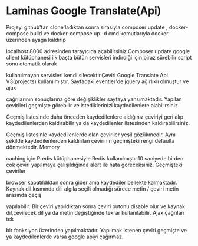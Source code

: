 # Laminas Google Translate(Api)

Projeyi github'tan clone'ladıktan sonra sırasıyla composer update , docker-compose build  ve  docker-compose up -d  cmd komutlarıyla docker üzerinden ayağa kaldırıp

localhost:8000 adresinden tarayıcıda açabilirsiniz.Composer update google client kütüphanesi ilk başta bütün servisleri indirdiği için biraz sürebilir script sonu otomatik olarak

kullanılmayan servisleri kendi silecektir.Çeviri Google Translate Api V3(projects) kullanılmıştır. Sayfadaki eventler'de jquery ağırlıklı olmuştur ve ajax 

çağrılarının sonuçlarına göre değişiklikler sayfaya yansımaktadır. Yapılan çevirileri geçmişte görebilir ve istediklerinizi kaydedilenlere alabilirsiniz.

Geçmiş listesinde daha önceden kaydedilenlere aldığınız  çeviriyi geri alıp kaydedilenlerden kaldırabilir ya da kaydedilenler listesinden kaldırabilirsiniz.

Geçmiş listesinle kaydedilenlerde olan çeviriler yeşil gözükmedir. Aynı şekilde kaydedilenlerden kaldırılan çevirinin geçmişteki rengi defaulta dönmektedir. Memory 

caching için Predis kütüphanesiyle Redis kullanılmıştır.10 saniyede birden çok çeviri yapılmaya çalışıldığında alert ile hata göreceksiniz. Geçmişteki çeviriler 

browser kapatıldıktan sonra gider ama kaydediler bellekte kalmaktadır. Kaynak dil kısmında dili algıla seçili olmadığı sürece metin / çeviri metin arasında geçiş

yapılabilir. Bir çeviri yapıldıktan sonra çeviri butonu disable olur ve kaynak dil,çevilecek dil ya da metin değiştiğinde tekrar kullanılabilir. Ajax çağrıları tek
 
bir fonksiyon üzerinden yapılmaktadır. Yapılmak istenen çeviri geçmişte ve ya kaydedilenlerde varsa google apiyi çağırmaz.





